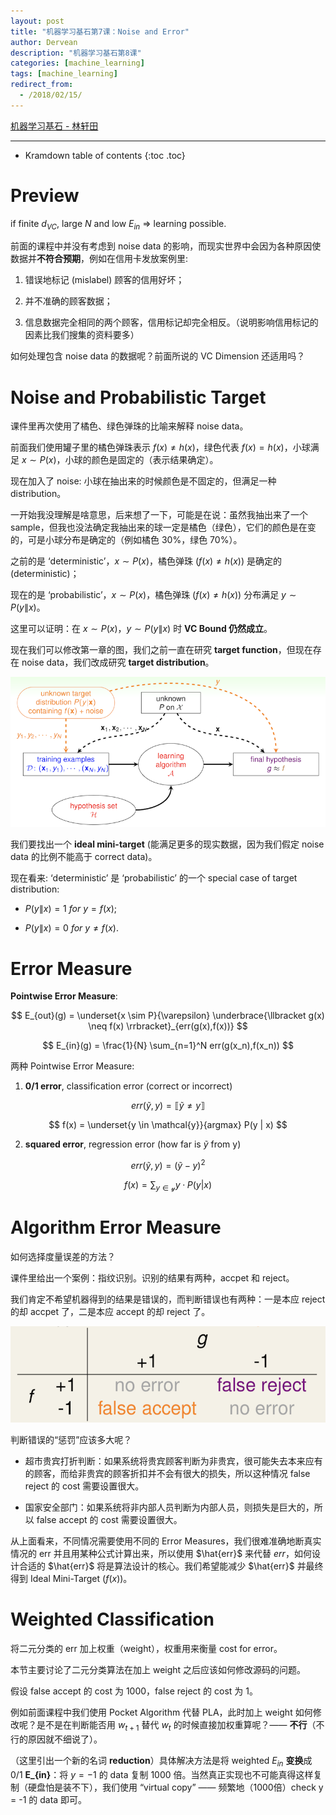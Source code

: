 ```yaml
---
layout: post
title: "机器学习基石第7课：Noise and Error"
author: Dervean
description: "机器学习基石第8课"
categories: [machine_learning]
tags: [machine_learning]
redirect_from:
  - /2018/02/15/
---
```


[机器学习基石 - 林轩田](https://www.csie.ntu.edu.tw/~htlin/course/mlfound17fall/)

---

* Kramdown table of contents
{:toc .toc}

# Preview

if finite $d_{VC}$, large $N$ and low $E_{in}$ $\Longrightarrow$ learning possible.

前面的课程中并没有考虑到 noise data 的影响，而现实世界中会因为各种原因使数据并**不符合预期**，例如在信用卡发放案例里: 

1. 错误地标记 (mislabel) 顾客的信用好坏；

2. 并不准确的顾客数据；

3. 信息数据完全相同的两个顾客，信用标记却完全相反。（说明影响信用标记的因素比我们搜集的资料要多）

如何处理包含 noise data 的数据呢？前面所说的 VC Dimension 还适用吗？

# Noise and Probabilistic Target

课件里再次使用了橘色、绿色弹珠的比喻来解释 noise data。

前面我们使用罐子里的橘色弹珠表示 $f(x) \neq h(x)$，绿色代表 $f(x) = h(x)$，小球满足 $x \sim P(x)$，小球的颜色是固定的（表示结果确定）。

现在加入了 noise: 小球在抽出来的时候颜色是不固定的，但满足一种 distribution。

一开始我没理解是啥意思，后来想了一下，可能是在说：虽然我抽出来了一个 sample，但我也没法确定我抽出来的球一定是橘色（绿色），它们的颜色是在变的，可是小球分布是确定的（例如橘色 30%，绿色 70%）。

之前的是 ‘deterministic’，$x \sim P(x)$，橘色弹珠 ($f(x) \neq h(x)$) 是确定的 (deterministic)；

现在的是 ‘probabilistic’，$x \sim P(x)$，橘色弹珠 ($f(x) \neq h(x)$) 分布满足 $y \sim P(y \| x)$。

这里可以证明：在 $x \sim P(x)$，$y \sim P(y \| x)$ 时 **VC Bound 仍然成立**。

现在我们可以修改第一章的图，我们之前一直在研究 **target function**，但现在存在 noise data，我们改成研究 **target distribution**。

![noise-and-probabilistic-target](/images/machine-learning-foundations/noise-and-error-noise-and-probabilistic-target-1.png "noise and target distribution")

我们要找出一个 **ideal mini-target** (能满足更多的现实数据，因为我们假定 noise data 的比例不能高于 correct data)。

现在看来: ‘deterministic’ 是 ‘probabilistic’ 的一个 special case of target distribution:

- $P(y \| x) = 1 \ for \ y = f(x)$;

- $P(y \| x) = 0 \ for \ y \neq f(x)$.

# Error Measure

**Pointwise Error Measure**:

$$ E_{out}(g) = \underset{x \sim P}{\varepsilon} \underbrace{\llbracket g(x) \neq f(x) \rrbracket}_{err(g(x),f(x))}  $$

$$ E_{in}(g) = \frac{1}{N} \sum_{n=1}^N err(g(x_n),f(x_n)) $$

两种 Pointwise Error Measure:

1. **0/1 error**, classification error (correct or incorrect)

  $$ err(\tilde{y} , y) = \llbracket \tilde{y} \neq y \rrbracket $$

  $$ f(x) = \underset{y \in \mathcal{y}}{argmax} P(y | x) $$

2. **squared error**, regression error (how far is $\tilde{y}$ from y)

  $$ err(\tilde{y} , y) = (\tilde{y} - y)^2 $$

  $$ f(x) = \sum_{y \in \mathcal{y}} y \cdotp P(y | x) $$

# Algorithm Error Measure

如何选择度量误差的方法？

课件里给出一个案例：指纹识别。识别的结果有两种，accpet 和 reject。

我们肯定不希望机器得到的结果是错误的，而判断错误也有两种：一是本应 reject 的却 accpet 了，二是本应 accept 的却 reject 了。

![algorithm-error-measure](/images/machine-learning-foundations/noise-and-error-noise-algorithm-error-measure-1.png "two types of error: false accept and false reject")

判断错误的“惩罚”应该多大呢？

- 超市贵宾打折判断：如果系统将贵宾顾客判断为非贵宾，很可能失去本来应有的顾客，而给非贵宾的顾客折扣并不会有很大的损失，所以这种情况 false reject 的 cost 需要设置很大。

- 国家安全部门：如果系统将非内部人员判断为内部人员，则损失是巨大的，所以 false accept 的 cost 需要设置很大。

从上面看来，不同情况需要使用不同的 Error Measures，我们很难准确地断真实情况的 err 并且用某种公式计算出来，所以使用 $\hat{err}$ 来代替 $err$，如何设计合适的 $\hat{err}$ 将是算法设计的核心。我们希望能减少 $\hat{err}$ 并最终得到 Ideal Mini-Target ($f(x)$)。

# Weighted Classification

将二元分类的 err 加上权重（weight），权重用来衡量 cost for error。

本节主要讨论了二元分类算法在加上 weight 之后应该如何修改源码的问题。

假设 false accept 的 cost 为 1000，false reject 的 cost 为 1。

例如前面课程中我们使用 Pocket Algorithm 代替 PLA，此时加上 weight 如何修改呢？是不是在判断能否用 $w_{t+1}$ 替代 $w_t$ 的时候直接加权重算呢？—— **不行**（不行的原因就不细说了）。

（这里引出一个新的名词 **reduction**）具体解决方法是将 weighted $E_{in}$ **变换**成 0/1 **E_{in}**：将 $y = -1$ 的 data 复制 1000 倍。当然真正实现也不可能真得这样复制（硬盘怕是装不下），我们使用 “virtual copy” —— 频繁地（1000倍）check y = -1 的 data 即可。

































